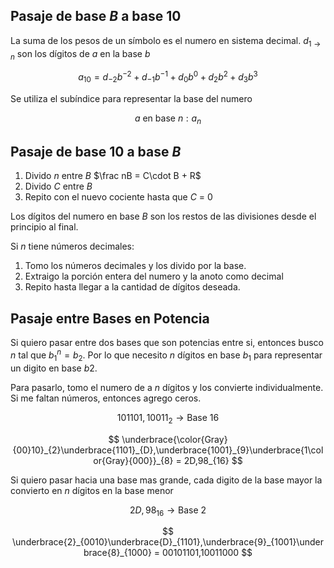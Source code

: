 ## Pasaje de base $B$ a base 10

La suma de los pesos de un símbolo es el numero en sistema decimal. $d_{1 \to n}$ son los dígitos de $a$ en la base $b$

$$
a_{10} = d_{-2} b^{-2} + d_{-1} b^{-1} + d_0 b^0 + d_2b^2 + d_3b^3
$$

Se utiliza el subíndice para representar la base del numero

$$
a \text{ en base } n: a_n
$$

## Pasaje de base 10 a base $B$

1. Divido $n$ entre $B$ $\frac nB = C\cdot B + R$
2. Divido $C$ entre $B$
3. Repito con el nuevo cociente hasta que $C$ = 0

Los dígitos del numero en base $B$ son los restos de las divisiones desde el principio al final.

Si $n$ tiene números decimales:

1. Tomo los números decimales y los divido por la base.
2. Extraigo la porción entera del numero y la anoto como decimal
3. Repito hasta llegar a la cantidad de dígitos deseada.

## Pasaje entre Bases en Potencia

Si quiero pasar entre dos bases que son potencias entre si, entonces busco $n$ tal que $b_1^n = b_2$. Por lo que necesito $n$ dígitos en base $b_1$ para representar un digito en base $b2$.

Para pasarlo, tomo el numero de a $n$ dígitos y los convierte individualmente. Si me faltan números, entonces agrego ceros.

$$
101101,10011_2 \to \text{Base } 16
$$

$$
\underbrace{\color{Gray}{00}10}_{2}\underbrace{1101}_{D},\underbrace{1001}_{9}\underbrace{1\color{Gray}{000}}_{8} = 2D,98_{16}
$$

Si quiero pasar hacia una base mas grande, cada digito de la base mayor la convierto en $n$ dígitos en la base menor

$$
2D,98_{16} \to \text{Base } 2
$$

$$
\underbrace{2}_{0010}\underbrace{D}_{1101},\underbrace{9}_{1001}\underbrace{8}_{1000} = 00101101,10011000
$$
